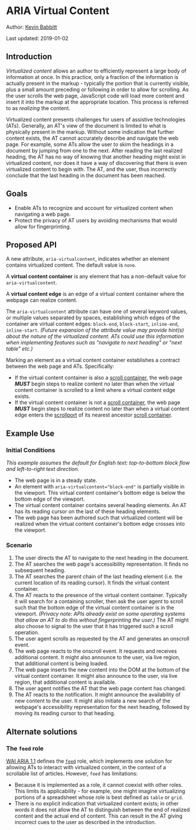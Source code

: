 # ARIA Virtual Content

Author: [Kevin Babbitt](https://github.com/kbabbitt)

Last updated: 2019-01-02

## Introduction

*Virtualized content* allows an author to efficiently represent a large body of information at once. In this practice, only a
fraction of the information is actually present in the markup - typically the portion that is currently visible, plus a small amount
preceding or following in order to allow for scrolling. As the user scrolls the web page, JavaScript code will load more content and
insert it into the markup at the appropriate location. This process is referred to as *realizing* the content.

Virtualized content presents challenges for users of assistive technologies (ATs). Generally, an AT's view of the document is limited
to what is physically present in the markup. Without some indication that further content exists, the AT cannot accurately describe and
navigate the web page. For example, some ATs allow the user to skim the headings in a document by jumping from one to the next. After
reading the last realized heading, the AT has no way of knowing that another heading might exist in virtualized content, nor does it
have a way of discovering that there is even virtualized content to begin with. The AT, and the user, thus incorrectly conclude that the
last heading in the document has been reached.

## Goals

* Enable ATs to recognize and account for virtualized content when navigating a web page.
* Protect the privacy of AT users by avoiding mechanisms that would allow for fingerprinting.

## Proposed API

A new attribute, `aria-virtualcontent`, indicates whether an element contains virtualized content. The default value is `none`.

A **virtual content container** is any element that has a non-default value for `aria-virtualcontent`.

A **virtual content edge** is an edge of a virtual content container where the webpage can realize content.

The `aria-virtualcontent` attribute can have one of several keyword values, or multiple values separated by spaces, establishing which edges of the container are virtual content edges: `block-end`, `block-start`, `inline-end`, `inline-start`.
*(Future expansion of the attribute value may provide hint(s) about the nature of the virtualized content. ATs could use this information when implementing features such as "navigate to next heading" or "next table" etc.)*

Marking an element as a virtual content container establishes a contract between the web page and ATs. Specifically:
* If the virtual content container is also a [scroll container](https://www.w3.org/TR/css-overflow-3/#scroll-container), the web page ***MUST*** begin steps to realize content no later than when the virtual content container is scrolled to a limit where a virtual content edge exists.
* If the virtual content container is not a [scroll container](https://www.w3.org/TR/css-overflow-3/#scroll-container), the web page ***MUST*** begin steps to realize content no later than when a virtual content edge enters the [scrollport](https://www.w3.org/TR/css-overflow-3/#scrollport) of its nearest ancestor [scroll container](https://www.w3.org/TR/css-overflow-3/#scroll-container).

## Example Use

### Initial Conditions
*This example assumes the default for English text: top-to-bottom block flow and left-to-right text direction.*
* The web page is in a steady state.
* An element with `aria-virtualcontent="block-end"` is partially visible in the viewport. This virtual content container's bottom edge is below the bottom edge of the viewport.
* The virtual content container contains several heading elements. An AT has its reading cursor on the last of these heading elements.
* The web page has been authored such that virtualized content will be realized when the virtual content container's bottom edge crosses into the viewport.

### Scenario
1. The user directs the AT to navigate to the next heading in the document.
2. The AT searches the web page's accessibility representation. It finds no subsequent heading.
3. The AT searches the parent chain of the last heading element (i.e. the current location of its reading cursor). It finds the virtual content container.
4. The AT reacts to the presence of the virtual content container. Typically it will search for a containing scroller, then ask the user agent to scroll such that the bottom edge of the virtual content container is in the viewport. *(Privacy note: APIs already exist on some operating systems that allow an AT to do this without fingerprinting the user.)* The AT might also choose to signal to the user that it has triggered such a scroll operation.
5. The user agent scrolls as requested by the AT and generates an onscroll event.
6. The web page reacts to the onscroll event. It requests and receives additional content. It might also announce to the user, via live
region, that additional content is being loaded. 
7. The web page inserts the new content into the DOM at the bottom of the virtual content container. It might also announce to the user, via live region, that additional content is available.
8. The user agent notifies the AT that the web page content has changed.
9. The AT reacts to the notification. It might announce the availability of new content to the user. It might also initiate a new search
of the webpage's accessibility representation for the next heading, followed by moving its reading cursor to that heading.

## Alternate solutions

### The `feed` role

[WAI ARIA 1.1](https://www.w3.org/TR/wai-aria-1.1/) defines the [`feed`](https://www.w3.org/TR/wai-aria-1.1/#feed) role, which
implements one solution for allowing ATs to interact with virtualized content, in the context of a scrollable list of articles.
However, `feed` has limitations:
* Because it is implemented as a role, it cannot coexist with other roles. This limits its applicability - for example, one might
imagine virtualizing portions of a spreadsheet whose role is best defined as `table` or `grid`.
* There is no explicit indication that virtualized content exists; in other words it does not allow the AT to distinguish between
the end of realized content and the actual end of content. This can result in the AT giving incorrect cues to the user as described
in the introduction.
